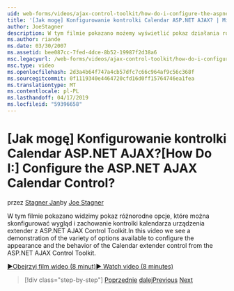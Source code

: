 ```yaml
---
uid: web-forms/videos/ajax-control-toolkit/how-do-i-configure-the-aspnet-ajax-calendar-control
title: '[Jak mogę] Konfigurowanie kontrolki Calendar ASP.NET AJAX? | Microsoft Docs'
author: JoeStagner
description: W tym filmie pokazano możemy wyświetlić pokaz działania różnorodne opcje, które można skonfigurować wygląd i zachowanie kontrolki kalendarza urządzenia extender z t...
ms.author: riande
ms.date: 03/30/2007
ms.assetid: bee087cc-7fed-4dce-8b52-19987f2d38a6
msc.legacyurl: /web-forms/videos/ajax-control-toolkit/how-do-i-configure-the-aspnet-ajax-calendar-control
msc.type: video
ms.openlocfilehash: 2d3a4b64f747a4cb57dfc7c66c964af9c56c368f
ms.sourcegitcommit: 0f1119340e4464720cfd16d0ff15764746ea1fea
ms.translationtype: MT
ms.contentlocale: pl-PL
ms.lasthandoff: 04/17/2019
ms.locfileid: "59396658"
---
```

# <a name="how-do-i-configure-the-aspnet-ajax-calendar-control"></a><span data-ttu-id="8ff2c-104">[Jak mogę] Konfigurowanie kontrolki Calendar ASP.NET AJAX?</span><span class="sxs-lookup"><span data-stu-id="8ff2c-104">[How Do I:] Configure the ASP.NET AJAX Calendar Control?</span></span>

<span data-ttu-id="8ff2c-105">przez [Stagner Jan](https://github.com/JoeStagner)</span><span class="sxs-lookup"><span data-stu-id="8ff2c-105">by [Joe Stagner](https://github.com/JoeStagner)</span></span>

<span data-ttu-id="8ff2c-106">W tym filmie pokazano widzimy pokaz różnorodne opcje, które można skonfigurować wygląd i zachowanie kontrolki kalendarza urządzenia extender z ASP.NET AJAX Control Toolkit.</span><span class="sxs-lookup"><span data-stu-id="8ff2c-106">In this video we see a demonstration of the variety of options available to configure the appearance and the behavior of the Calendar extender control from the ASP.NET AJAX Control Toolkit.</span></span>

[<span data-ttu-id="8ff2c-107">&#9654;Obejrzyj film wideo (8 minut)</span><span class="sxs-lookup"><span data-stu-id="8ff2c-107">&#9654; Watch video (8 minutes)</span></span>](https://channel9.msdn.com/Blogs/ASP-NET-Site-Videos/how-do-i-configure-the-aspnet-ajax-calendar-control)

> [!div class="step-by-step"]
> <span data-ttu-id="8ff2c-108">[Poprzednie](how-do-i-use-the-aspnet-ajax-autocomplete-control.md)
> [dalej](how-do-i-use-the-aspnet-ajax-dropdown-control.md)</span><span class="sxs-lookup"><span data-stu-id="8ff2c-108">[Previous](how-do-i-use-the-aspnet-ajax-autocomplete-control.md)
[Next](how-do-i-use-the-aspnet-ajax-dropdown-control.md)</span></span>
